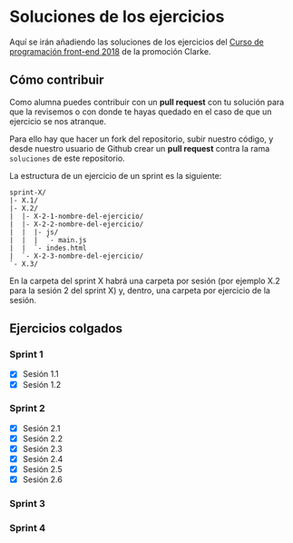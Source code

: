 # Soluciones de los ejercicios

Aquí se irán añadiendo las soluciones de los ejercicios del [Curso de programación front-end 2018](https://adalab.gitbooks.io/curso-programacion-front-end-2018/content/) de la promoción Clarke.

## Cómo contribuir
Como alumna puedes contribuir con un **pull request** con tu solución para que la revisemos o con donde te hayas quedado en el caso de que un ejercicio se nos atranque.

Para ello hay que hacer un fork del repositorio, subir nuestro código, y desde nuestro usuario de Github crear un **pull request** contra la rama `soluciones` de este repositorio.

La estructura de un ejercicio de un sprint es la siguiente:
```
sprint-X/
|- X.1/
|- X.2/
|  |- X-2-1-nombre-del-ejercicio/
|  |- X-2-2-nombre-del-ejercicio/
|  |  |- js/
|  |  |  `- main.js
|  |  `- indes.html 
|  `- X-2-3-nombre-del-ejercicio/
`- X.3/
```
En la carpeta del sprint X habrá una carpeta por sesión (por ejemplo X.2 para la sesión 2 del sprint X) y, dentro, una carpeta por ejercicio de la sesión.

## Ejercicios colgados
### Sprint 1
- [x] Sesión 1.1
- [x] Sesión 1.2

### Sprint 2
- [x] Sesión 2.1
- [x] Sesión 2.2
- [x] Sesión 2.3
- [x] Sesión 2.4
- [x] Sesión 2.5
- [x] Sesión 2.6

### Sprint 3

### Sprint 4
